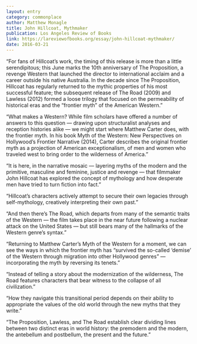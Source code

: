 ```yaml
---
layout: entry
category: commonplace
author: Matthew Monagle
title: John Hillcoat, Mythmaker
publication: Los Angeles Review of Books
link: https://lareviewofbooks.org/essay/john-hillcoat-mythmaker/
date: 2016-03-21
---
```


“For fans of Hillcoat’s work, the timing of this release is more than a little serendipitous; this June marks the 10th anniversary of The Proposition, a revenge Western that launched the director to international acclaim and a career outside his native Australia. In the decade since The Proposition, Hillcoat has regularly returned to the mythic properties of his most successful feature; the subsequent release of The Road (2009) and Lawless (2012) formed a loose trilogy that focused on the permeability of historical eras and the “frontier myth” of the American Western.”

“What makes a Western? While film scholars have offered a number of answers to this question — drawing upon structuralist analyses and reception histories alike — we might start where Matthew Carter does, with the frontier myth. In his book Myth of the Western: New Perspectives on Hollywood’s Frontier Narrative (2014), Carter describes the original frontier myth as a projection of American exceptionalism, of men and women who traveled west to bring order to the wilderness of America.”

“It is here, in the narrative mosaic — layering myths of the modern and the primitive, masculine and feminine, justice and revenge — that filmmaker John Hillcoat has explored the concept of mythology and how desperate men have tried to turn fiction into fact.”

“Hillcoat’s characters actively attempt to secure their own legacies through self-mythology, creatively interpreting their own past.”

“And then there’s The Road, which departs from many of the semantic traits of the Western — the film takes place in the near future following a nuclear attack on the United States — but still bears many of the hallmarks of the Western genre’s syntax.”

“Returning to Matthew Carter’s Myth of the Western for a moment, we can see the ways in which the frontier myth has “survived the so-called ‘demise’ of the Western through migration into other Hollywood genres” — incorporating the myth by reversing its tenets.”

“Instead of telling a story about the modernization of the wilderness, The Road features characters that bear witness to the collapse of all civilization.”

“How they navigate this transitional period depends on their ability to appropriate the values of the old world through the new myths that they write.”

“The Proposition, Lawless, and The Road establish clear dividing lines between two distinct eras in world history: the premodern and the modern, the antebellum and postbellum, the present and the future.”

